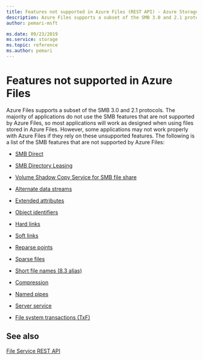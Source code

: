 ```yaml
---
title: Features not supported in Azure Files (REST API) - Azure Storage
description: Azure Files supports a subset of the SMB 3.0 and 2.1 protocols. The majority of applications do not use the SMB features that are not supported by Azure Files, so most applications will work as designed when using files stored in Azure Files. However, some applications may not work properly with Azure Files if they rely on these unsupported features. 
author: pemari-msft

ms.date: 09/23/2019
ms.service: storage
ms.topic: reference
ms.author: pemari
---
```


# Features not supported in Azure Files

Azure Files supports a subset of the SMB 3.0 and 2.1 protocols. The majority of applications do not use the SMB features that are not supported by Azure Files, so most applications will work as designed when using files stored in Azure Files. However, some applications may not work properly with Azure Files if they rely on these unsupported features. The following is a list of the SMB features that are not supported by Azure Files:  
  
- [SMB Direct](https://technet.microsoft.com/library/jj134210.aspx)  
  
- [SMB Directory Leasing](https://technet.microsoft.com/library/hh831795.aspx)  
  
- [Volume Shadow Copy Service for SMB file share](https://blogs.technet.com/b/clausjor/archive/2012/06/14/vss-for-smb-file-shares.aspx)  
  
- [Alternate data streams](https://msdn.microsoft.com/library/windows/desktop/aa364404\(v=vs.85\).aspx)  
  
- [Extended attributes](https://en.wikipedia.org/wiki/Extended_file_attributes)  
  
- [Object identifiers](https://msdn.microsoft.com/library/windows/desktop/aa363997\(v=vs.85\).aspx)  
  
- [Hard links](https://msdn.microsoft.com/library/windows/desktop/aa365006\(v=vs.85\).aspx)  
  
- [Soft links](https://msdn.microsoft.com/library/windows/desktop/aa363878\(v=vs.85\).aspx)  
  
- [Reparse points](https://msdn.microsoft.com/library/windows/desktop/aa365503\(v=vs.85\).aspx)  
  
- [Sparse files](https://msdn.microsoft.com/library/windows/desktop/aa365564\(v=vs.85\).aspx)  
  
- [Short file names (8.3 alias)](https://support.microsoft.com/kb/142982)  
  
- [Compression](https://msdn.microsoft.com/library/windows/desktop/aa364592\(v=vs.85\).aspx)  
  
- [Named pipes](https://msdn.microsoft.com/library/windows/desktop/aa365590\(v=vs.85\).aspx)  
  
- [Server service](https://technet.microsoft.com/library/cc958790.aspx)  
  
- [File system transactions (TxF)](https://msdn.microsoft.com/magazine/cc163388.aspx)  
  
## See also

 [File Service REST API](File-Service-REST-API.md)
